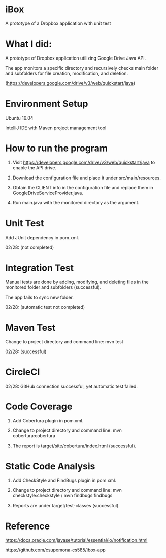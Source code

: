 # iBox
A prototype of a Dropbox application with unit test

# What I did:

A prototype of Dropbox application utilizing Google Drive Java API.

The app monitors a specific directory and recursively checks main folder and subfolders for file creation, modification, and deletion.

(https://developers.google.com/drive/v3/web/quickstart/java)

# Environment Setup

Ubuntu 16.04

IntelliJ IDE with Maven project management tool

# How to run the program

1. Visit https://developers.google.com/drive/v3/web/quickstart/java to enable the API drive.

2. Download the configuration file and place it under src/main/resources.

3. Obtain the CLIENT info in the configuration file and replace them in GoogleDriveServiceProvider.java.

4. Run main.java with the monitored directory as the argument.

# Unit Test

Add JUnit dependency in pom.xml.

02/28: (not completed)

# Integration Test

Manual tests are done by adding, modifying, and deleting files in the monitored folder and subfolders (successful).

The app fails to sync new folder.

02/28: (automatic test not completed)

# Maven Test

Change to project directory and command line: mvn test

02/28: (successful)

# CircleCI

02/28: GitHub connection successful, yet automatic test failed.

# Code Coverage

1. Add Cobertura plugin in pom.xml.

2. Change to project directory and command line: mvn cobertura:cobertura

3. The report is target/site/cobertura/index.html (successful).

# Static Code Analysis

1. Add CheckStyle and FindBugs plugin in pom.xml.

2. Change to project directory and command line: mvn checkstyle:checkstyle / mvn findbugs:findbugs

3. Reports are under target/test-classes (successful).

# Reference

https://docs.oracle.com/javase/tutorial/essential/io/notification.html

https://github.com/csupomona-cs585/ibox-app

